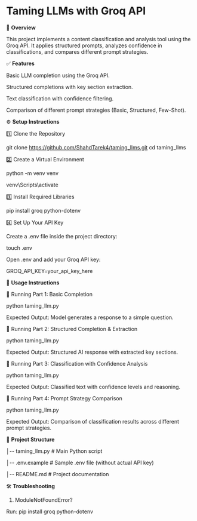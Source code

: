 # Taming LLMs with Groq API
📌 **Overview**

This project implements a content classification and analysis tool using the Groq API. It applies structured prompts, analyzes confidence in classifications, and compares different prompt strategies.

✅ **Features**

Basic LLM completion using the Groq API.

Structured completions with key section extraction.

Text classification with confidence filtering.

Comparison of different prompt strategies (Basic, Structured, Few-Shot).

⚙️ **Setup Instructions**

1️⃣ Clone the Repository

git clone https://github.com/ShahdTarek4/taming_llms.git
cd taming_llms

2️⃣ Create a Virtual Environment 

python -m venv venv

venv\Scripts\activate 

3️⃣ Install Required Libraries

pip install groq python-dotenv

4️⃣ Set Up Your API Key

Create a .env file inside the project directory:

touch .env

Open .env and add your Groq API key:

GROQ_API_KEY=your_api_key_here

🚀 **Usage Instructions**

🔹 Running Part 1: Basic Completion

python taming_llm.py

Expected Output: Model generates a response to a simple question.

🔹 Running Part 2: Structured Completion & Extraction

python taming_llm.py

Expected Output: Structured AI response with extracted key sections.

🔹 Running Part 3: Classification with Confidence Analysis

python taming_llm.py

Expected Output: Classified text with confidence levels and reasoning.

🔹 Running Part 4: Prompt Strategy Comparison

python taming_llm.py

Expected Output: Comparison of classification results across different prompt strategies.


📂 **Project Structure**

│-- taming_llm.py         # Main Python script

│-- .env.example          # Sample .env file (without actual API key)

│-- README.md             # Project documentation


🛠 **Troubleshooting**

1. ModuleNotFoundError?

Run: pip install groq python-dotenv



